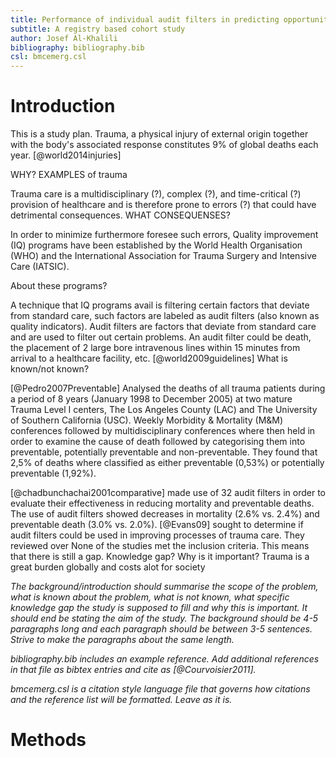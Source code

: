 ```yaml
---
title: Performance of individual audit filters in predicting opportunities for improvement in adult trauma patients
subtitle: A registry based cohort study
author: Josef Al-Khalili
bibliography: bibliography.bib
csl: bmcemerg.csl
---
```


Introduction
============
This is a study plan.
Trauma, a physical injury of external origin together with the body's associated response constitutes 9% of global deaths each year. [@world2014injuries]

WHY? EXAMPLES of trauma

Trauma care is a multidisciplinary (?), complex (?), and time-critical (?) provision of healthcare and is therefore prone to errors (?) that could have detrimental 
consequences. WHAT CONSEQUENSES?

In order to minimize furthermore foresee such errors, Quality improvement (IQ) programs have been established by the World Health Organisation (WHO) and the International Association for Trauma Surgery and Intensive Care (IATSIC).

About these programs?

A technique that IQ programs avail is filtering certain factors that deviate from standard care, such factors are labeled as audit filters (also known as quality indicators).
Audit filters are factors that deviate from standard care and are used to filter out certain problems. An audit filter could be death, the placement of 2 large bore intravenous lines within 15 minutes from arrival to a healthcare facility, etc. [@world2009guidelines]
What is known/not known?

[@Pedro2007Preventable] Analysed the deaths of all trauma patients during a period of 8 years (January 1998 to December 2005) at two mature Trauma Level I centers, The Los Angeles County (LAC) and The University of Southern California (USC). Weekly Morbidity & Mortality (M&M) conferences followed by multidisciplinary conferences where then held in order to examine the cause of death followed by categorising them into preventable, potentially preventable and non-preventable. They found that 2,5% of deaths where classified as either preventable (0,53%) or potentially preventable (1,92%).

[@chadbunchachai2001comparative] made use of 32 audit filters in order to evaluate their effectiveness in reducing mortality and preventable deaths. The use of audit filters showed decreases in mortality (2.6% vs. 2.4%) and preventable death (3.0% vs. 2.0%).
[@Evans09] sought to determine if audit filters could be used in improving processes of trauma care. They reviewed over None of the studies met the inclusion criteria. This means that there is still 
a gap. 
Knowledge gap?
Why is it important?
Trauma is a great burden globally and costs alot for society 

*The background/introduction should summarise the scope of the problem,
what is known about the problem, what is not known, what specific
knowledge gap the study is supposed to fill and why this is
important. It should end be stating the aim of the study. The
background should be 4-5 paragraphs long and each paragraph should be
between 3-5 sentences. Strive to make the paragraphs about the same
length.*

*bibliography.bib includes an example reference. Add additional
references in that file as bibtex entries and cite as
[@Courvoisier2011].*

*bmcemerg.csl is a citation style language file that governs how
citations and the reference list will be formatted. Leave as it is.*

Methods
=======
